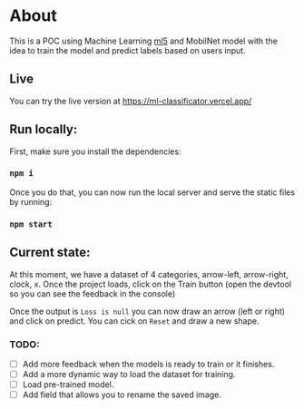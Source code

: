 # About
This is a POC using Machine Learning [ml5](https://ml5js.org/) and MobilNet model with the idea to train the model and predict labels based on users input.



## Live
You can try the live version at https://ml-classificator.vercel.app/

## Run locally:
First, make sure you install the dependencies:

### `npm i`

Once you do that, you can now run the local server and serve the static files by running:

### `npm start`

## Current state:

At this moment, we have a dataset of 4 categories, arrow-left, arrow-right, clock, x.
Once the project loads, click on the Train button (open the devtool so you can see the feedback in the console)

Once the output is `Loss is null` you can now draw an arrow (left or right) and click on predict.
You can cick on `Reset` and draw a new shape.


### TODO:
- [ ] Add more feedback when the models is ready to train or it finishes.
- [ ] Add a more dynamic way to load the dataset for training.
- [ ] Load pre-trained model.
- [ ] Add field that allows you to rename the saved image.

